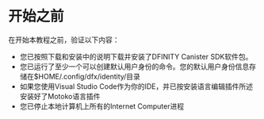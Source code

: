 # 开始之前

在开始本教程之前，验证以下内容：

* 您已按照下载和安装中的说明下载并安装了DFINITY Canister SDK软件包。
* 您已运行了至少一个可以创建默认用户身份的命令。您的默认用户身份信息存储在$HOME/.config/dfx/identity/目录
* 如果您使用Visual Studio Code作为你的IDE，并已按安装语言编辑插件所述安装好了Motoko语言插件
* 您已停止本地计算机上所有的Internet Computer进程


